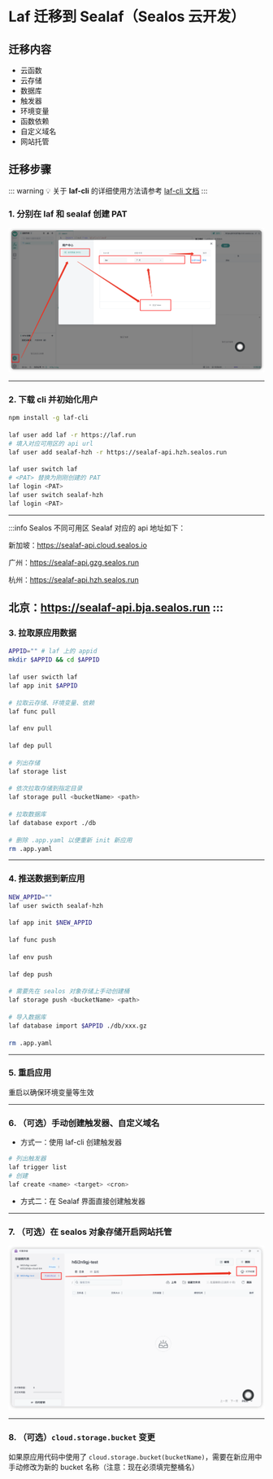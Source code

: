 # Laf 迁移到 Sealaf（Sealos 云开发）

## 迁移内容
- 云函数
- 云存储
- 数据库
- 触发器
- 环境变量
- 函数依赖
- 自定义域名
- 网站托管

## 迁移步骤
::: warning
💡 关于 **laf-cli** 的详细使用方法请参考 [laf-cli 文档](../cli/) 
:::

### 1. 分别在 laf 和 sealaf 创建 PAT
![add-pat](../doc-images/add-pat.png)

---

### 2. 下载 cli 并初始化用户
```bash
npm install -g laf-cli

laf user add laf -r https://laf.run
# 填入对应可用区的 api url
laf user add sealaf-hzh -r https://sealaf-api.hzh.sealos.run 

laf user switch laf
# <PAT> 替换为刚刚创建的 PAT
laf login <PAT>
laf user switch sealaf-hzh
laf login <PAT>
```
---

:::info
Sealos 不同可用区 Sealaf 对应的 api 地址如下：

新加坡：https://sealaf-api.cloud.sealos.io

广州：https://sealaf-api.gzg.sealos.run

杭州：https://sealaf-api.hzh.sealos.run

北京：https://sealaf-api.bja.sealos.run
:::
---

### 3. 拉取原应用数据
```bash
APPID="" # laf 上的 appid
mkdir $APPID && cd $APPID

laf user swicth laf
laf app init $APPID

# 拉取云存储、环境变量、依赖
laf func pull

laf env pull

laf dep pull

# 列出存储
laf storage list

# 依次拉取存储到指定目录
laf storage pull <bucketName> <path>

# 拉取数据库
laf database export ./db

# 删除 .app.yaml 以便重新 init 新应用
rm .app.yaml
```
---

### 4. 推送数据到新应用
```bash
NEW_APPID=""
laf user swicth sealaf-hzh

laf app init $NEW_APPID

laf func push

laf env push

laf dep push

# 需要先在 sealos 对象存储上手动创建桶
laf storage push <bucketName> <path>

# 导入数据库
laf database import $APPID ./db/xxx.gz

rm .app.yaml
```
---

### 5. **重启应用**
重启以确保环境变量等生效

---

### 6. （可选）手动创建触发器、自定义域名
- 方式一：使用 laf-cli 创建触发器
```bash
# 列出触发器
laf trigger list
# 创建
laf create <name> <target> <cron>
```

- 方式二：在 Sealaf 界面直接创建触发器
---

### 7. （可选）在 sealos 对象存储开启网站托管
![sealos-website-hosting](../doc-images/sealos-website-hosting.png)

---

### 8. （可选）`cloud.storage.bucket` 变更
如果原应用代码中使用了 `cloud.storage.bucket(bucketName)`，需要在新应用中手动修改为新的 bucket 名称（注意：现在必须填完整桶名）